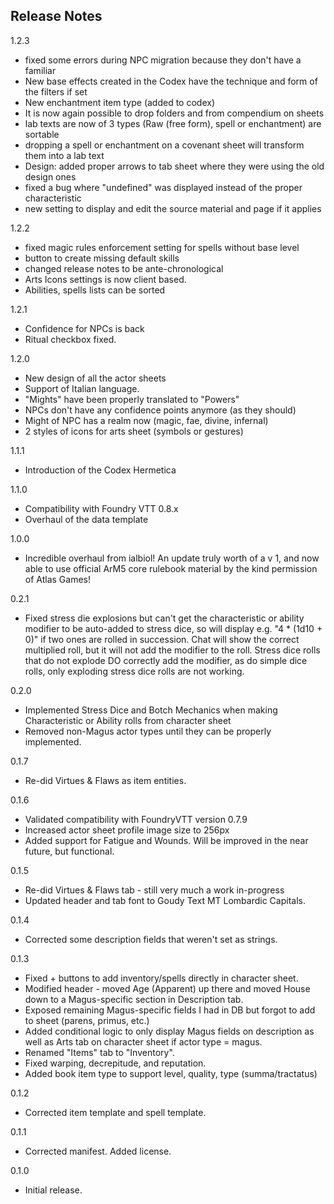 
## Release Notes

1.2.3
- fixed some errors during NPC migration because they don't have a familiar
- New base effects created in the Codex have the technique and form of the filters if set
- New enchantment item type (added to codex)
- It is now again possible to drop folders and from compendium on sheets
- lab texts are now of 3 types (Raw (free form), spell or enchantment) are sortable
- dropping a spell or enchantment on a covenant sheet will transform them into a lab text
- Design: added proper arrows to tab sheet where they were using the old design ones
- fixed a bug where "undefined" was displayed instead of the proper characteristic
- new setting to display and edit the source material and page if it applies



1.2.2
- fixed magic rules enforcement setting for spells without base level
- button to create missing default skills
- changed release notes to be ante-chronological 
- Arts Icons settings is now client based.
- Abilities, spells lists can be sorted

1.2.1 
- Confidence for NPCs is back
- Ritual checkbox fixed.

1.2.0
- New design of all the actor sheets
- Support of Italian language.
- "Mights" have been properly translated to "Powers"
- NPCs don't have any confidence points anymore (as they should)
- Might of NPC has a realm now (magic, fae, divine, infernal)
- 2 styles of icons for arts sheet (symbols or gestures)

1.1.1
- Introduction of the Codex Hermetica

1.1.0
- Compatibility with Foundry VTT 0.8.x
- Overhaul of the data template

1.0.0
- Incredible overhaul from ialbiol! An update truly worth of a v 1, and now able to use official ArM5 core rulebook material by the kind permission of Atlas Games!

0.2.1
- Fixed stress die explosions but can't get the characteristic or ability modifier to be auto-added to stress dice, so will display e.g. "4 * (1d10 + 0)" if two ones are rolled in succession. Chat will show the correct multiplied roll, but it will not add the modifier to the roll. Stress dice rolls that do not explode DO correctly add the modifier, as do simple dice rolls, only exploding stress dice rolls are not working.

0.2.0
- Implemented Stress Dice and Botch Mechanics when making Characteristic or Ability rolls from character sheet
- Removed non-Magus actor types until they can be properly implemented.

0.1.7
- Re-did Virtues & Flaws as item entities.

0.1.6
- Validated compatibility with FoundryVTT version 0.7.9
- Increased actor sheet profile image size to 256px
- Added support for Fatigue and Wounds. Will be improved in the near future, but functional.

0.1.5
- Re-did Virtues & Flaws tab - still very much a work in-progress
- Updated header and tab font to Goudy Text MT Lombardic Capitals.

0.1.4
- Corrected some description fields that weren't set as strings.

0.1.3
- Fixed + buttons to add inventory/spells directly in character sheet.
- Modified header - moved Age (Apparent) up there and moved House down to a Magus-specific section in Description tab.
- Exposed remaining Magus-specific fields I had in DB but forgot to add to sheet (parens, primus, etc.)
- Added conditional logic to only display Magus fields on description as well as Arts tab on character sheet if actor type = magus.
- Renamed "Items" tab to "Inventory".
- Fixed warping, decrepitude, and reputation.
- Added book item type to support level, quality, type (summa/tractatus)

0.1.2
- Corrected item template and spell template.

0.1.1
- Corrected manifest. Added license.

0.1.0
- Initial release.

